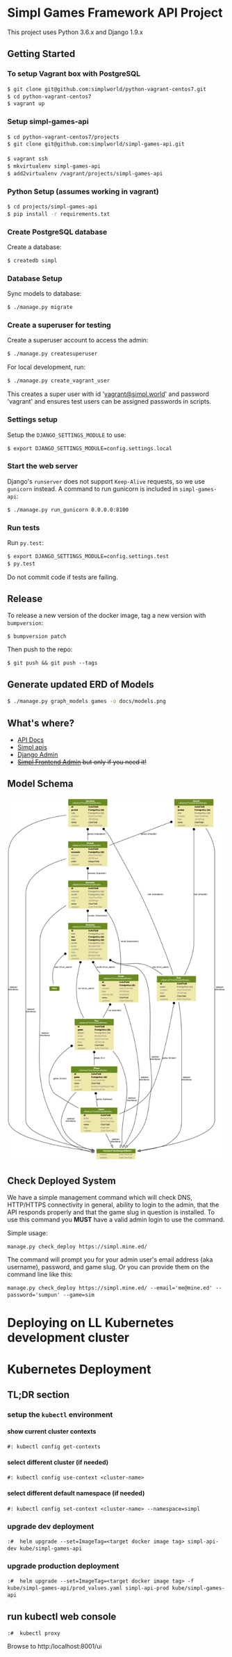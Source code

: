 # Simpl Games Framework API Project

This project uses Python 3.6.x and Django 1.9.x

## Getting Started

### To setup Vagrant box with PostgreSQL

```bash
$ git clone git@github.com:simplworld/python-vagrant-centos7.git
$ cd python-vagrant-centos7
$ vagrant up
```

### Setup simpl-games-api

```bash
$ cd python-vagrant-centos7/projects
$ git clone git@github.com:simplworld/simpl-games-api.git

$ vagrant ssh
$ mkvirtualenv simpl-games-api
$ add2virtualenv /vagrant/projects/simpl-games-api
```

### Python Setup (assumes working in vagrant)

```bash
$ cd projects/simpl-games-api
$ pip install -r requirements.txt
```

### Create PostgreSQL database

Create a database:

```bash
$ createdb simpl
```

### Database Setup

Sync models to database:

```bash
$ ./manage.py migrate
```

### Create a superuser for testing

Create a superuser account to access the admin:

```bash
$ ./manage.py createsuperuser
```

For local development, run:

```bash
$ ./manage.py create_vagrant_user
```

This creates a super user with id 'vagrant@simpl.world' and password 'vagrant' and ensures test users can be assigned passwords in scripts.

### Settings setup

Setup the `DJANGO_SETTINGS_MODULE` to use:

```bash
$ export DJANGO_SETTINGS_MODULE=config.settings.local
```

### Start the web server

Django's `runserver` does not support `Keep-Alive` requests, so we use `gunicorn` instead. A command to run gunicorn is included in `simpl-games-api`:

```bash
$ ./manage.py run_gunicorn 0.0.0.0:8100
```

### Run tests

Run `py.test`:

```bash
$ export DJANGO_SETTINGS_MODULE=config.settings.test
$ py.test
```

Do not commit code if tests are failing.

## Release

To release a new version of the docker image, tag a new version with `bumpversion`:

```
$ bumpversion patch
```

Then push to the repo:

```
$ git push && git push --tags
```


## Generate updated ERD of Models

```bash
$ ./manage.py graph_models games -o docs/models.png
```

## What's where?

- [API Docs](http://localhost:8100/)
- [Simpl apis](http://localhost:8100/apis/)
- [Django Admin](http://localhost:8100/admin/)
- ~~[Simpl Frontend Admin](http://localhost:8100/simpl/) but only if you need it!~~

## Model Schema

![](docs/models.png)

## Check Deployed System

We have a simple management command which will check DNS, HTTP/HTTPS connectivity in general, ability to login to the admin, that the API responds properly and that the game slug in question is installed.  To use this command you **MUST** have a valid admin login to use the command.

Simple usage:

```
manage.py check_deploy https://simpl.mine.ed/
```

The command will prompt you for your admin user's email address (aka username), password, and game slug.  Or you can provide them on the command line like this: 

```
manage.py check_deploy https://simpl.mine.ed/ --email='me@mine.ed' --password='sumpun' --game=sim
```

# Deploying on LL Kubernetes development cluster


# Kubernetes Deployment

## TL;DR section

### setup the `kubectl` environment

#### show current cluster contexts

```
#: kubectl config get-contexts
```

#### select different cluster (if needed)

```
#: kubectl config use-context <cluster-name>
```

#### select different default namespace  (if needed)

```
#: kubectl config set-context <cluster-name> --namespace=simpl
```

### upgrade dev deployment
```
:#  helm upgrade --set=ImageTag=<target docker image tag> simpl-api-dev kube/simpl-games-api
```

### upgrade production deployment

```
:#  helm upgrade --set=ImageTag=<target docker image tag> -f kube/simpl-games-api/prod_values.yaml simpl-api-prod kube/simpl-games-api
```

## run kubectl web console

```
:#  kubectl proxy
```

Browse to http:/localhost:8001/ui
